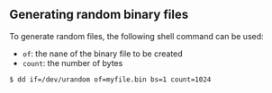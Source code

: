 ## Generating random binary files
To generate random files, the following shell command can be used:
- `of`:    the nane of the binary file to be created
- `count`: the number of bytes

```bash
$ dd if=/dev/urandom of=myfile.bin bs=1 count=1024
```
